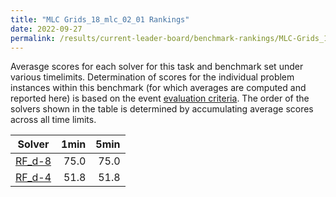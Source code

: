 ```yaml
---
title: "MLC Grids_18_mlc_02_01 Rankings"
date: 2022-09-27
permalink: /results/current-leader-board/benchmark-rankings/MLC-Grids_18_mlc_02_01-rankings
---
```



Averasge scores for each solver for this task and benchmark set under various timelimits.  Determination of scores for the individual problem instances within this benchmark (for which averages are computed and reported here) is based on the event [evaluation criteria](https://uaicompetition.github.io/uci-2022/results/evaluation-criteria/).  The order of the solvers shown in the table is determined by accumulating average scores across all time limits.

|                  Solver                   | 1min | 5min |
| ----------------------------------------- | ---: | ---: |
| [RF_d-8](/solver-scores/RF_d-8-scores.md) | 75.0 | 75.0 |
| [RF_d-4](/solver-scores/RF_d-4-scores.md) | 51.8 | 51.8 |

